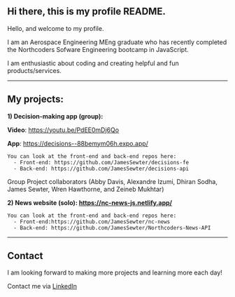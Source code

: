 ## Hi there, this is my profile README.

Hello, and welcome to my profile.

I am an Aerospace Engineering MEng graduate who has recently completed the Northcoders Sofware Engineering bootcamp in JavaScript.

I am enthusiastic about coding and creating helpful and fun products/services.

** **

## My projects:

**1) Decision-making app (group):**
   
   **Video**: https://youtu.be/PdEE0mDj6Qo

   **App**: https://decisions--88bemym06h.expo.app/

    You can look at the front-end and back-end repos here:
      - Front-end: https://github.com/JamesSewter/decisions-fe
      - Back-end: https://github.com/JamesSewter/decisions-api
  Group Project collaborators (Abby Davis, Alexandre Izumi, Dhiran Sodha, James Sewter, Wren Hawthorne, and Zeineb Mukhtar)

**2) News website (solo): https://nc-news-js.netlify.app/**

    You can look at the front-end and back-end repos here:
      - Front-end:https://github.com/JamesSewter/nc-news
      - Back-end: https://github.com/JamesSewter/Northcoders-News-API

** ** 
## Contact

I am looking forward to making more projects and learning more each day! 

Contact me via [LinkedIn](https://www.linkedin.com/in/james-sewter/)


